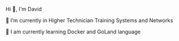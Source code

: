 Hi 👋, I'm David

🔭 I’m currently in Higher Technician Training Systems and Networks

🌱 I am currently learning Docker and GoLand language

<!---
KStoums/KStoums is a ✨ special ✨ repository because its `README.md` (this file) appears on your GitHub profile.
You can click the Preview link to take a look at your changes.
--->
